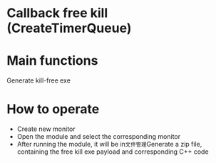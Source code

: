 # Callback free kill (CreateTimerQueue)

# Main functions

Generate kill-free exe

# How to operate

+ Create new monitor
+ Open the module and select the corresponding monitor
+ After running the module, it will be in`文件管理`Generate a zip file, containing the free kill exe payload and corresponding C++ code


